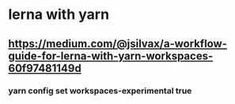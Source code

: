 # lerna with yarn

## https://medium.com/@jsilvax/a-workflow-guide-for-lerna-with-yarn-workspaces-60f97481149d

### yarn config set workspaces-experimental true
